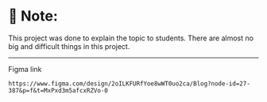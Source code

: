 # 📝 Note:
This project was done to explain the topic to students. There are almost no big and difficult things in this project.

---

Figma link
```
https://www.figma.com/design/2oILKFURfYoe8wWT0uo2ca/Blog?node-id=27-387&p=f&t=MxPxd3m5afcxRZVo-0
